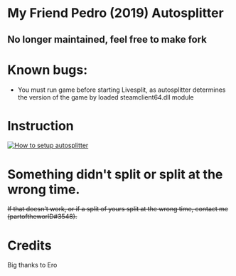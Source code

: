 # My Friend Pedro (2019) Autosplitter
## No longer maintained, feel free to make fork

# Known bugs:

* You must run game before starting Livesplit, as autosplitter determines the version of the game by loaded steamclient64.dll module

# Instruction

[![How to setup autosplitter](https://img.youtube.com/vi/DpknSPdyots/0.jpg)](https://www.youtube.com/watch?v=DpknSPdyots)

# Something didn't split or split at the wrong time.

~~If that doesn't work, or if a split of yours split at the wrong time, contact me (partoftheworlD#3548).~~


# Credits 

Big thanks to Ero
